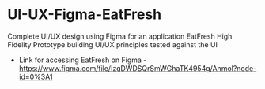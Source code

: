 # UI-UX-Figma-EatFresh
Complete UI/UX design using Figma for an application EatFresh 
High Fidelity Prototype building
UI/UX principles tested against the UI
- Link for accessing EatFresh on Figma - https://www.figma.com/file/IzqDWDSQrSmWGhaTK4954g/Anmol?node-id=0%3A1
